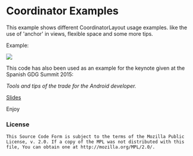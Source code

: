 # Coordinator Examples


This example shows different CoordinatorLayout usage examples. like the use of 'anchor' in views, flexible space and some more tips.

Example:

![](https://github.com/saulmm/CoordinatorExamples/blob/master/art/example.gif?raw=true)

This code has also been used as an example for the keynote given at the Spanish GDG Summit 2015:

_Tools and tips of the trade for the Android developer._

[Slides](https://speakerdeck.com/saulmm/tools-and-tips-of-the-trade-for-the-android-developer)

Enjoy

### License 

```
This Source Code Form is subject to the terms of the Mozilla Public 
License, v. 2.0. If a copy of the MPL was not distributed with this 
file, You can obtain one at http://mozilla.org/MPL/2.0/.
```
